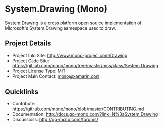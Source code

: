 # System.Drawing (Mono)

[System.Drawing](http://www.mono-project.com/Drawing) is a cross platform open source implementation of Microsoft's System.Drawing namespace used to draw.

## Project Details
* Project Info Site: http://www.mono-project.com/Drawing
* Project Code Site: https://github.com/mono/mono/tree/master/mcs/class/System.Drawing
* Project License Type: [MIT](https://github.com/jstedfast/MimeKit/blob/master/License.md)
* Project Main Contact: [mono@xamarin.com](mailto:mono@xamarin.com)

## Quicklinks

* Contribute: https://github.com/mono/mono/blob/master/CONTRIBUTING.md
* Documentation: http://docs.go-mono.com/?link=N%3aSystem.Drawing
* Discussions: http://go-mono.com/forums/